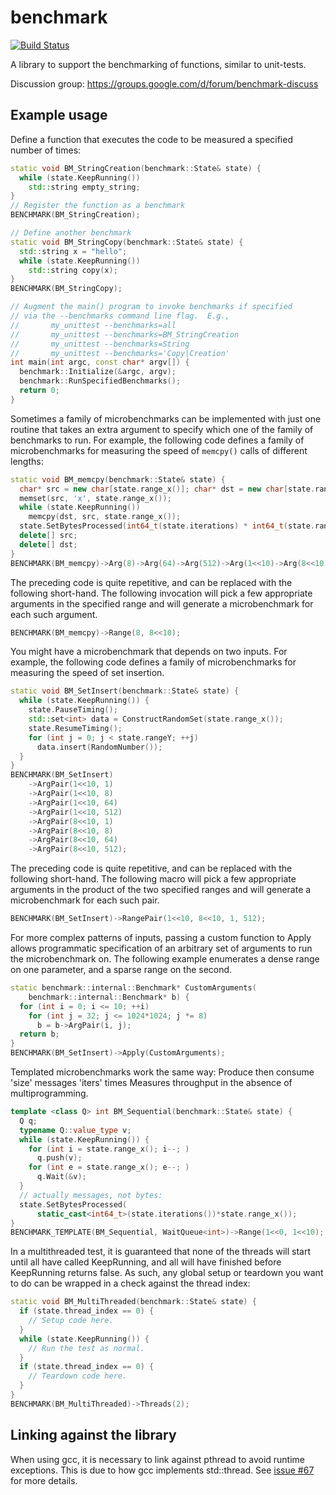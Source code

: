 benchmark
=========
[![Build Status](https://travis-ci.org/google/benchmark.svg?branch=master)](https://travis-ci.org/google/benchmark)

A library to support the benchmarking of functions, similar to unit-tests.

Discussion group: https://groups.google.com/d/forum/benchmark-discuss

Example usage
-------------
Define a function that executes the code to be measured a
specified number of times:

```c++
static void BM_StringCreation(benchmark::State& state) {
  while (state.KeepRunning())
    std::string empty_string;
}
// Register the function as a benchmark
BENCHMARK(BM_StringCreation);

// Define another benchmark
static void BM_StringCopy(benchmark::State& state) {
  std::string x = "hello";
  while (state.KeepRunning())
    std::string copy(x);
}
BENCHMARK(BM_StringCopy);

// Augment the main() program to invoke benchmarks if specified
// via the --benchmarks command line flag.  E.g.,
//       my_unittest --benchmarks=all
//       my_unittest --benchmarks=BM_StringCreation
//       my_unittest --benchmarks=String
//       my_unittest --benchmarks='Copy|Creation'
int main(int argc, const char* argv[]) {
  benchmark::Initialize(&argc, argv);
  benchmark::RunSpecifiedBenchmarks();
  return 0;
}
```

Sometimes a family of microbenchmarks can be implemented with
just one routine that takes an extra argument to specify which
one of the family of benchmarks to run.  For example, the following
code defines a family of microbenchmarks for measuring the speed
of `memcpy()` calls of different lengths:

```c++
static void BM_memcpy(benchmark::State& state) {
  char* src = new char[state.range_x()]; char* dst = new char[state.range_x()];
  memset(src, 'x', state.range_x());
  while (state.KeepRunning())
    memcpy(dst, src, state.range_x());
  state.SetBytesProcessed(int64_t(state.iterations) * int64_t(state.range_x()));
  delete[] src;
  delete[] dst;
}
BENCHMARK(BM_memcpy)->Arg(8)->Arg(64)->Arg(512)->Arg(1<<10)->Arg(8<<10);
```

The preceding code is quite repetitive, and can be replaced with the
following short-hand.  The following invocation will pick a few
appropriate arguments in the specified range and will generate a
microbenchmark for each such argument.

```c++
BENCHMARK(BM_memcpy)->Range(8, 8<<10);
```

You might have a microbenchmark that depends on two inputs.  For
example, the following code defines a family of microbenchmarks for
measuring the speed of set insertion.

```c++
static void BM_SetInsert(benchmark::State& state) {
  while (state.KeepRunning()) {
    state.PauseTiming();
    std::set<int> data = ConstructRandomSet(state.range_x());
    state.ResumeTiming();
    for (int j = 0; j < state.rangeY; ++j)
      data.insert(RandomNumber());
  }
}
BENCHMARK(BM_SetInsert)
    ->ArgPair(1<<10, 1)
    ->ArgPair(1<<10, 8)
    ->ArgPair(1<<10, 64)
    ->ArgPair(1<<10, 512)
    ->ArgPair(8<<10, 1)
    ->ArgPair(8<<10, 8)
    ->ArgPair(8<<10, 64)
    ->ArgPair(8<<10, 512);
```

The preceding code is quite repetitive, and can be replaced with
the following short-hand.  The following macro will pick a few
appropriate arguments in the product of the two specified ranges
and will generate a microbenchmark for each such pair.

```c++
BENCHMARK(BM_SetInsert)->RangePair(1<<10, 8<<10, 1, 512);
```

For more complex patterns of inputs, passing a custom function
to Apply allows programmatic specification of an
arbitrary set of arguments to run the microbenchmark on.
The following example enumerates a dense range on one parameter,
and a sparse range on the second.

```c++
static benchmark::internal::Benchmark* CustomArguments(
    benchmark::internal::Benchmark* b) {
  for (int i = 0; i <= 10; ++i)
    for (int j = 32; j <= 1024*1024; j *= 8)
      b = b->ArgPair(i, j);
  return b;
}
BENCHMARK(BM_SetInsert)->Apply(CustomArguments);
```

Templated microbenchmarks work the same way:
Produce then consume 'size' messages 'iters' times
Measures throughput in the absence of multiprogramming.

```c++
template <class Q> int BM_Sequential(benchmark::State& state) {
  Q q;
  typename Q::value_type v;
  while (state.KeepRunning()) {
    for (int i = state.range_x(); i--; )
      q.push(v);
    for (int e = state.range_x(); e--; )
      q.Wait(&v);
  }
  // actually messages, not bytes:
  state.SetBytesProcessed(
      static_cast<int64_t>(state.iterations())*state.range_x());
}
BENCHMARK_TEMPLATE(BM_Sequential, WaitQueue<int>)->Range(1<<0, 1<<10);
```

In a multithreaded test, it is guaranteed that none of the threads will start
until all have called KeepRunning, and all will have finished before KeepRunning
returns false. As such, any global setup or teardown you want to do can be
wrapped in a check against the thread index:

```c++
static void BM_MultiThreaded(benchmark::State& state) {
  if (state.thread_index == 0) {
    // Setup code here.
  }
  while (state.KeepRunning()) {
    // Run the test as normal.
  }
  if (state.thread_index == 0) {
    // Teardown code here.
  }
}
BENCHMARK(BM_MultiThreaded)->Threads(2);
```

Linking against the library
---------------------------
When using gcc, it is necessary to link against pthread to avoid runtime exceptions. This is due to how gcc implements std::thread. See [issue #67](https://github.com/google/benchmark/issues/67) for more details.
